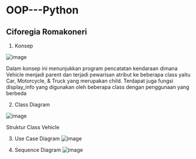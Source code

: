 # OOP---Python
## Ciforegia Romakoneri

1. Konsep

![image](https://github.com/user-attachments/assets/4d2f997b-4f0d-4d43-bc27-a8d4176ee783)

Dalam konsep ini menunjukkan program pencatatan kendaraan dimana Vehicle menjadi parent dan terjadi pewarisan atribut ke beberapa class yaitu Car, Motorcycle, & Truck yang merupakan child. Terdapat juga fungsi display_info yang digunakan oleh beberapa class dengan penggunaan yang berbeda

2. Class Diagram
   
![image](https://github.com/user-attachments/assets/77a76908-5ad5-4252-9169-bb20cfae9dac)

Struktur Class Vehicle

3. Use Case Diagram
![image](https://github.com/user-attachments/assets/e08b5d51-c335-44c0-8bcb-39cbed9eb89f)


4. Sequence Diagram
![image](https://github.com/user-attachments/assets/690c513c-ea9f-4d35-ace6-726aff8249a1)
